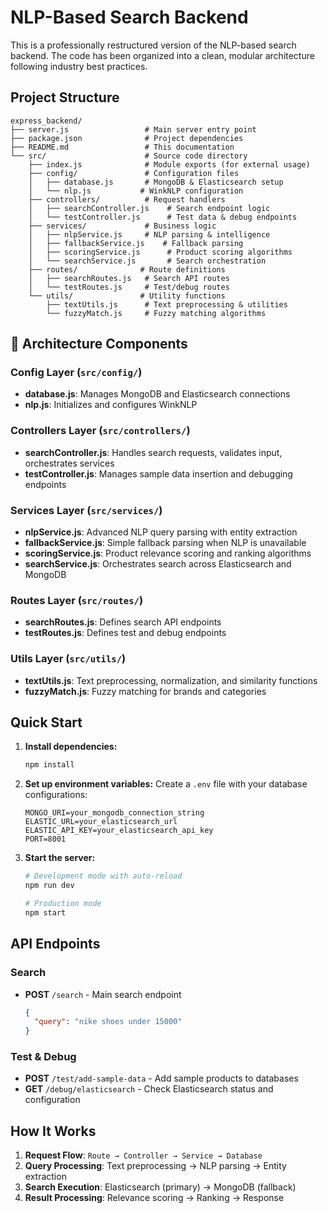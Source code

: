 # NLP-Based Search Backend 

This is a professionally restructured version of the NLP-based search backend. The code has been organized into a clean, modular architecture following industry best practices.

## Project Structure

```
express_backend/
├── server.js                 # Main server entry point
├── package.json              # Project dependencies
├── README.md                 # This documentation
└── src/                      # Source code directory
    ├── index.js              # Module exports (for external usage)
    ├── config/               # Configuration files
    │   ├── database.js       # MongoDB & Elasticsearch setup
    │   └── nlp.js           # WinkNLP configuration
    ├── controllers/          # Request handlers
    │   ├── searchController.js    # Search endpoint logic
    │   └── testController.js      # Test data & debug endpoints
    ├── services/             # Business logic
    │   ├── nlpService.js     # NLP parsing & intelligence
    │   ├── fallbackService.js    # Fallback parsing
    │   ├── scoringService.js      # Product scoring algorithms
    │   └── searchService.js       # Search orchestration
    ├── routes/              # Route definitions
    │   ├── searchRoutes.js   # Search API routes
    │   └── testRoutes.js     # Test/debug routes
    └── utils/               # Utility functions
        ├── textUtils.js      # Text preprocessing & utilities
        └── fuzzyMatch.js     # Fuzzy matching algorithms
```

## 🔧 Architecture Components

### **Config Layer** (`src/config/`)
- **database.js**: Manages MongoDB and Elasticsearch connections
- **nlp.js**: Initializes and configures WinkNLP

### **Controllers Layer** (`src/controllers/`)
- **searchController.js**: Handles search requests, validates input, orchestrates services
- **testController.js**: Manages sample data insertion and debugging endpoints

### **Services Layer** (`src/services/`)
- **nlpService.js**: Advanced NLP query parsing with entity extraction
- **fallbackService.js**: Simple fallback parsing when NLP is unavailable
- **scoringService.js**: Product relevance scoring and ranking algorithms
- **searchService.js**: Orchestrates search across Elasticsearch and MongoDB

### **Routes Layer** (`src/routes/`)
- **searchRoutes.js**: Defines search API endpoints
- **testRoutes.js**: Defines test and debug endpoints

### **Utils Layer** (`src/utils/`)
- **textUtils.js**: Text preprocessing, normalization, and similarity functions
- **fuzzyMatch.js**: Fuzzy matching for brands and categories

## Quick Start

1. **Install dependencies:**
   ```bash
   npm install
   ```

2. **Set up environment variables:**
   Create a `.env` file with your database configurations:
   ```env
   MONGO_URI=your_mongodb_connection_string
   ELASTIC_URL=your_elasticsearch_url
   ELASTIC_API_KEY=your_elasticsearch_api_key
   PORT=8001
   ```

3. **Start the server:**
   ```bash
   # Development mode with auto-reload
   npm run dev
   
   # Production mode
   npm start
   ```

## API Endpoints

### Search
- **POST** `/search` - Main search endpoint
  ```json
  {
    "query": "nike shoes under 15000"
  }
  ```

### Test & Debug
- **POST** `/test/add-sample-data` - Add sample products to databases
- **GET** `/debug/elasticsearch` - Check Elasticsearch status and configuration

## How It Works

1. **Request Flow**: `Route → Controller → Service → Database`
2. **Query Processing**: Text preprocessing → NLP parsing → Entity extraction
3. **Search Execution**: Elasticsearch (primary) → MongoDB (fallback)
4. **Result Processing**: Relevance scoring → Ranking → Response

